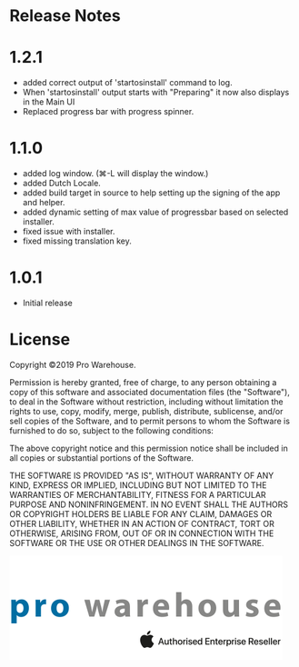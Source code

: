 # Release Notes

1.2.1
===================================

* added correct output of 'startosinstall' command to log.
* When 'startosinstall' output starts with "Preparing" it now also displays in the Main UI
* Replaced progress bar with progress spinner.

1.1.0
===================================

* added log window. (⌘-L will display the window.)
* added Dutch Locale.
* added build target in source to help setting up the signing of the app and helper.
* added dynamic setting of max value of progressbar based on selected installer. 
* fixed issue with installer.
* fixed missing translation key.

1.0.1
===================================

* Initial release

License
===================================
Copyright ©2019 Pro Warehouse.

Permission is hereby granted, free of charge, to any person obtaining a copy
of this software and associated documentation files (the "Software"), to deal
in the Software without restriction, including without limitation the rights
to use, copy, modify, merge, publish, distribute, sublicense, and/or sell
copies of the Software, and to permit persons to whom the Software is
furnished to do so, subject to the following conditions:

The above copyright notice and this permission notice shall be included in all
copies or substantial portions of the Software.

THE SOFTWARE IS PROVIDED "AS IS", WITHOUT WARRANTY OF ANY KIND, EXPRESS OR
IMPLIED, INCLUDING BUT NOT LIMITED TO THE WARRANTIES OF MERCHANTABILITY,
FITNESS FOR A PARTICULAR PURPOSE AND NONINFRINGEMENT. IN NO EVENT SHALL THE
AUTHORS OR COPYRIGHT HOLDERS BE LIABLE FOR ANY CLAIM, DAMAGES OR OTHER
LIABILITY, WHETHER IN AN ACTION OF CONTRACT, TORT OR OTHERWISE, ARISING FROM,
OUT OF OR IN CONNECTION WITH THE SOFTWARE OR THE USE OR OTHER DEALINGS IN THE
SOFTWARE.

[![](./readMe_images/pro-logo-enterprise.png)](https://www.prowarehouse.nl)